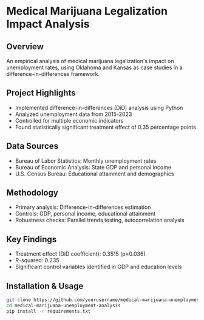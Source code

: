 # Medical Marijuana Legalization Impact Analysis

## Overview
An empirical analysis of medical marijuana legalization's impact on unemployment rates, using Oklahoma and Kansas as case studies in a difference-in-differences framework.

## Project Highlights
- Implemented difference-in-differences (DiD) analysis using Python
- Analyzed unemployment data from 2015-2023
- Controlled for multiple economic indicators
- Found statistically significant treatment effect of 0.35 percentage points

## Data Sources
- Bureau of Labor Statistics: Monthly unemployment rates
- Bureau of Economic Analysis: State GDP and personal income
- U.S. Census Bureau: Educational attainment and demographics

## Methodology
- Primary analysis: Difference-in-differences estimation
- Controls: GDP, personal income, educational attainment
- Robustness checks: Parallel trends testing, autocorrelation analysis

## Key Findings
- Treatment effect (DiD coefficient): 0.3515 (p=0.036)
- R-squared: 0.235
- Significant control variables identified in GDP and education levels

## Installation & Usage
```bash
git clone https://github.com/yourusername/medical-marijuana-unemployment-analysis
cd medical-marijuana-unemployment-analysis
pip install -r requirements.txt


